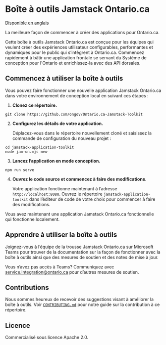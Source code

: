 # Boîte à outils Jamstack Ontario.ca

[Disponible en anglais](README.md)

La meilleure façon de commencer à créer des applications pour Ontario.ca.

Cette boîte à outils Jamstack Ontario.ca est conçue pour les équipes qui veulent créer des expériences utilisateur configurables, performantes et dynamiques pour le public qui s’intègrent à Ontario.ca.
Commencez rapidement à bâtir une application frontale se servant du Système de conception pour l'Ontario et enrichissez-la avec des API dorsales.

## Commencez à utiliser la boîte à outils

Vous pouvez faire fonctionner une nouvelle application Jamstack Ontario.ca dans votre environnement de conception local en suivant ces étapes :

1. **Clonez ce répertoire.**

```shell
git clone https://github.com/ongov/Ontario.ca-Jamstack-Toolkit
```

2. **Configurez les détails de votre application.**

   Déplacez-vous dans le répertoire nouvellement cloné et saisissez la commande de configuration du nouveau projet :

```shell
cd jamstack-application-toolkit
node jam-on.mjs new
```

3. **Lancez l’application en mode conception.**

```shell
npm run serve
```

4. **Ouvrez le code source et commencez à faire des modifications.**

   Votre application fonctionne maintenant à l’adresse `http://localhost:8080`. Ouvrez le répertoire `jamstack-application-toolkit` dans l’éditeur de code de votre choix pour commencer à faire des modifications.

Vous avez maintenant une application Jamstack Ontario.ca fonctionnelle qui fonctionne localement.

## Apprendre à utiliser la boîte à outils

Joignez-vous à l’équipe de la trousse Jamstack Ontario.ca sur Microsoft Teams pour trouver de la documentation sur la façon de fonctionner avec la boîte à outils ainsi que des mesures de soutien et des notes de mise à jour.

Vous n’avez pas accès à Teams? Communiquez avec [service.integration@ontario.ca](mailto:service.integration@ontario.ca) pour d’autres mesures de soutien.

## Contributions

Nous sommes heureux de recevoir des suggestions visant à améliorer la boîte à outils. Voir [`CONTRIBUTING.md`](CONTRIBUTING.md) pour notre guide sur la contribution à ce répertoire.

## Licence

Commercialisé sous licence Apache 2.0.
